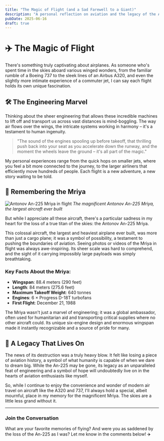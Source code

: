 ```yaml
---
title: "The Magic of Flight (and a Sad Farewell to a Giant)"
description: "A personal reflection on aviation and the legacy of the Antonov An-225 Mriya"
pubDate: 2025-06-16
draft: true
---
```


# ✈️ The Magic of Flight

There's something truly captivating about airplanes. As someone who's spent time in the skies aboard various winged wonders, from the familiar rumble of a Boeing 737 to the sleek lines of an Airbus A320, and even the slightly more intimate experience of a commuter jet, I can say each flight holds its own unique fascination.

## 🛠️ The Engineering Marvel

Thinking about the sheer engineering that allows these incredible machines to lift off and transport us across vast distances is mind-boggling. The way air flows over the wings, the intricate systems working in harmony – it's a testament to human ingenuity.

> "The sound of the engines spooling up before takeoff, that thrilling push back into your seat as you accelerate down the runway, and the moment the wheels leave the ground – it's all part of the magic."

My personal experiences range from the quick hops on smaller jets, where you feel a bit more connected to the journey, to the larger airliners that efficiently move hundreds of people. Each flight is a new adventure, a new story waiting to be told.

## 🦅 Remembering the Mriya

![Antonov An-225 Mriya in flight](https://22yjaf7c2x.ufs.sh/f/avP9Ws4j0vyMiYLb9ZXScWJArkKqwvUa7es1g0IpBoFG4mjZ)
*The magnificent Antonov An-225 Mriya, the largest aircraft ever built*

But while I appreciate all these aircraft, there's a particular sadness in my heart for the loss of a true titan of the skies: the Antonov An-225 Mriya.

This colossal aircraft, the largest and heaviest airplane ever built, was more than just a cargo plane; it was a symbol of possibility, a testament to pushing the boundaries of aviation. Seeing photos or videos of the Mriya in flight was always awe-inspiring. Its sheer scale was hard to comprehend, and the sight of it carrying impossibly large payloads was simply breathtaking.

### Key Facts About the Mriya:
- **Wingspan**: 88.4 meters (290 feet)
- **Length**: 84 meters (275.6 feet)
- **Maximum Takeoff Weight**: 640 tonnes
- **Engines**: 6 × Progress D-18T turbofans
- **First Flight**: December 21, 1988

The Mriya wasn't just a marvel of engineering; it was a global ambassador, often used for humanitarian aid and transporting critical supplies where no other aircraft could. Its unique six-engine design and enormous wingspan made it instantly recognizable and a source of pride for many.

## 🌟 A Legacy That Lives On

The news of its destruction was a truly heavy blow. It felt like losing a piece of aviation history, a symbol of what humanity is capable of when we dare to dream big. While the An-225 may be gone, its legacy as an unparalleled feat of engineering and a symbol of hope will undoubtedly live on in the hearts of aviation enthusiasts like myself.

So, while I continue to enjoy the convenience and wonder of modern air travel on aircraft like the A320 and 737, I'll always hold a special, albeit mournful, place in my memory for the magnificent Mriya. The skies are a little less grand without it.

---

### Join the Conversation
What are your favorite memories of flying? And were you as saddened by the loss of the An-225 as I was? Let me know in the comments below! ✈️
